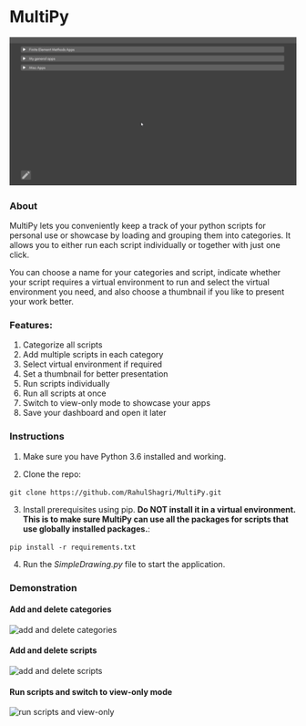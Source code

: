 # MultiPy

![Intro](readme_resources/intro.gif)

<h3>About</h3>

MultiPy lets you conveniently keep a track of your python scripts for personal use or showcase by loading and grouping them into categories. It allows you to either run each script individually or together with just one click.

You can choose a name for your categories and script, indicate whether your script requires a virtual environment to run and select the virtual environment you need, and also choose a thumbnail if you like to present your work better.

<h3>Features:</h3>

1. Categorize all scripts
2. Add multiple scripts in each category
3. Select virtual environment if required
4. Set a thumbnail for better presentation
5. Run scripts individually
6. Run all scripts at once
7. Switch to view-only mode to showcase your apps
8. Save your dashboard and open it later

<H3>Instructions</H3>

1. Make sure you have Python 3.6 installed and working. 
   
2. Clone the repo:

```git clone https://github.com/RahulShagri/MultiPy.git```

3. Install prerequisites using pip. <b>Do NOT install it in a virtual environment. This is to make sure MultiPy can use all the packages for scripts that use globally installed packages.</b>:

```pip install -r requirements.txt```

4. Run the <i>SimpleDrawing.py</i> file to start the application.

<h3>Demonstration</h3>

<h4>Add and delete categories</h4>

![add and delete categories](readme_resources/add_delete_category.gif)

<h4>Add and delete scripts</h4>

![add and delete scripts](readme_resources/add_delete_script.gif)

<h4>Run scripts and switch to view-only mode</h4>

![run scripts and view-only](readme_resources/run_script.gif)

